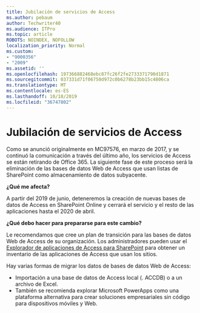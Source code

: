 ```yaml
---
title: Jubilación de servicios de Access
ms.author: pebaum
author: Techwriter40
ms.audience: ITPro
ms.topic: article
ROBOTS: NOINDEX, NOFOLLOW
localization_priority: Normal
ms.custom:
- "9000356"
- "2009"
ms.assetid: ''
ms.openlocfilehash: 197366882468ebc87fc26f2fe2733371790d1871
ms.sourcegitcommit: 037331d71f06750d972c0b6278b23bb15c4806ca
ms.translationtype: MT
ms.contentlocale: es-ES
ms.lasthandoff: 10/18/2019
ms.locfileid: "36747802"
---
```

# <a name="access-services-retirement"></a>Jubilación de servicios de Access

Como se anunció originalmente en MC97576, en marzo de 2017, y se continuó la comunicación a través del último año, los servicios de Access se están retirando de Office 365. La siguiente fase de este proceso será la eliminación de las bases de datos Web de Access que usan listas de SharePoint como almacenamiento de datos subyacente.

**¿Qué me afecta?**

A partir del 2019 de junio, deteneremos la creación de nuevas bases de datos de Access en SharePoint Online y cerrará el servicio y el resto de las aplicaciones hasta el 2020 de abril.

**¿Qué debo hacer para prepararse para este cambio?**

Le recomendamos que cree un plan de transición para las bases de datos Web de Access de su organización. Los administradores pueden usar el [Explorador de aplicaciones de Access para SharePoint](https://github.com/SharePoint/PnP-Tools/tree/master/Solutions/SharePoint.AccessApp.Scanner) para obtener un inventario de las aplicaciones de Access que usan los sitios.

Hay varias formas de migrar los datos de bases de datos Web de Access:

- Importación a una base de datos de Access local (. ACCDB) o a un archivo de Excel.
- También se recomienda explorar Microsoft PowerApps como una plataforma alternativa para crear soluciones empresariales sin código para dispositivos móviles y Web.